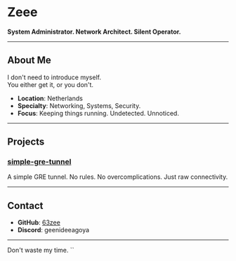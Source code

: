# Zeee

**System Administrator. Network Architect. Silent Operator.**

---

## About Me

I don't need to introduce myself.  
You either get it, or you don't.

- **Location**: Netherlands  
- **Specialty**: Networking, Systems, Security.  
- **Focus**: Keeping things running. Undetected. Unnoticed.

---

## Projects

### [simple-gre-tunnel](https://github.com/63zee/simple-gre-tunnel)  
A simple GRE tunnel. No rules. No overcomplications. Just raw connectivity.

---

## Contact

- **GitHub**: [63zee](https://github.com/63zee)  
- **Discord**: geenideeagoya  

---

Don't waste my time.
``
